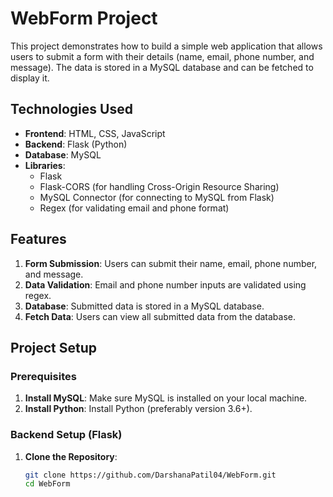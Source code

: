 # WebForm Project

This project demonstrates how to build a simple web application that allows users to submit a form with their details (name, email, phone number, and message). The data is stored in a MySQL database and can be fetched to display it.

## Technologies Used

- **Frontend**: HTML, CSS, JavaScript
- **Backend**: Flask (Python)
- **Database**: MySQL
- **Libraries**: 
  - Flask
  - Flask-CORS (for handling Cross-Origin Resource Sharing)
  - MySQL Connector (for connecting to MySQL from Flask)
  - Regex (for validating email and phone format)

## Features

1. **Form Submission**: Users can submit their name, email, phone number, and message.
2. **Data Validation**: Email and phone number inputs are validated using regex.
3. **Database**: Submitted data is stored in a MySQL database.
4. **Fetch Data**: Users can view all submitted data from the database.

## Project Setup

### Prerequisites

1. **Install MySQL**: Make sure MySQL is installed on your local machine.
2. **Install Python**: Install Python (preferably version 3.6+).

### Backend Setup (Flask)

1. **Clone the Repository**:

   ```bash
   git clone https://github.com/DarshanaPatil04/WebForm.git
   cd WebForm
